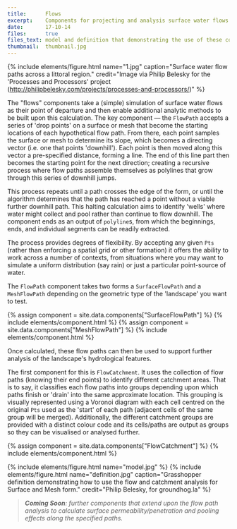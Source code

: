 ```yaml
---
title:      Flows
excerpt:    Components for projecting and analysis surface water flows.
date:       17-10-14
files:      true
files_text: model and definition that demonstrating the use of these components
thumbnail:  thumbnail.jpg
---
```


{% include elements/figure.html name="1.jpg" caption="Surface water flow paths across a littoral region." credit="Image via Philip Belesky for the 'Processes and Processors' project (http://philipbelesky.com/projects/processes-and-processors/)" %}

The "flows" components take a (simple) simulation of surface water flows as their point of departure and then enable additional analytic methods to be built upon this calculation. The key component — the `FlowPath` accepts a series of 'drop points' on a surface or mesh that become the starting locations of each hypothetical flow path. From there, each point samples the surface or mesh to determine its slope, which becomes a directing vector (i.e. one that points 'downhill'). Each point is then moved along this vector a pre-specified distance, forming a line. The end of this line part then becomes the starting point for the next direction; creating a recursive process where flow paths assemble themselves as polylines that grow through this series of downhill jumps.

This process repeats until a path crosses the edge of the form, or until the algorithm determines that the path has reached a point without a viable further downhill path. This halting calculation aims to identify 'wells' where water might collect and pool rather than continue to flow downhill. The component ends as an output of `polyline`s, from which the beginnings, ends, and individual segments can be readily extracted.

The process provides degrees of flexibility. By accepting any given `Pts` (rather than enforcing a spatial grid or other formation) it offers the ability to work across a number of contexts, from situations where you may want to simulate a uniform distribution (say rain) or just a particular point-source of water.

The `FlowPath` component takes two forms a `SurfaceFlowPath` and a `MeshFlowPath` depending on the geometric type of the 'landscape' you want to test.

{% assign component = site.data.components["SurfaceFlowPath"] %}
{% include elements/component.html %}
{% assign component = site.data.components["MeshFlowPath"] %}
{% include elements/component.html %}

Once calculated, these flow paths can then be used to support further analysis of the landscape's hydrological features.

The first component for this is `FlowCatchment`. It uses the collection of flow paths (knowing their end points) to identify different catchment areas. That is to say, it classifies each flow paths into groups depending upon which paths finish or 'drain' into the same approximate location. This grouping is visually represented using a Voronoi diagram with each cell centred on the original `Pts` used as the 'start' of each path (adjacent cells of the same group will be merged). Additionally, the different catchment groups are provided with a distinct colour code and its cells/paths are output as groups so they can be visualised or analysed further.

{% assign component = site.data.components["FlowCatchment"] %}
{% include elements/component.html %}

{% include elements/figure.html name="model.jpg" %}
{% include elements/figure.html name="definition.jpg" caption="Grasshopper definition demonstrating how to use the flow and catchment analysis for Surface and Mesh form." credit="Philip Belesky, for groundhog.la" %}

> ***Coming Soon**: further components that extend upon the flow path analysis to calculate surface permeability/penetration and pooling effects along the specified paths.*
